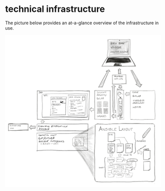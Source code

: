 # technical infrastructure

The picture below provides an at-a-glance overview of the infrastructure in use.

![Overview of Infrastructure](../.gitbook/assets/infrastructure.png)

